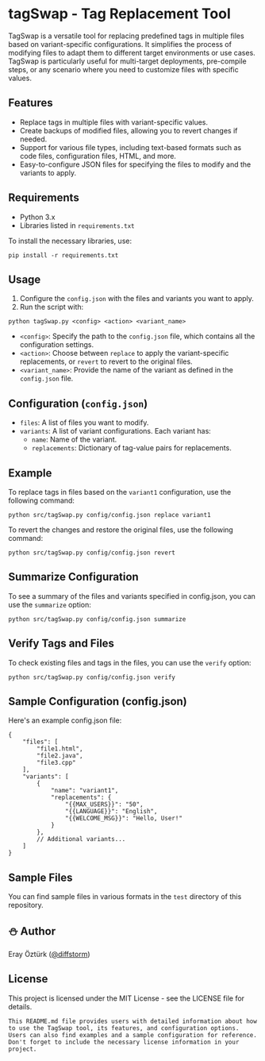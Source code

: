 # tagSwap - Tag Replacement Tool

TagSwap is a versatile tool for replacing predefined tags in multiple files based on variant-specific configurations. It simplifies the process of modifying files to adapt them to different target environments or use cases. TagSwap is particularly useful for multi-target deployments, pre-compile steps, or any scenario where you need to customize files with specific values.

## Features

- Replace tags in multiple files with variant-specific values.
- Create backups of modified files, allowing you to revert changes if needed.
- Support for various file types, including text-based formats such as code files, configuration files, HTML, and more.
- Easy-to-configure JSON files for specifying the files to modify and the variants to apply.

## Requirements

- Python 3.x
- Libraries listed in `requirements.txt`

To install the necessary libraries, use:
```
pip install -r requirements.txt
```

## Usage

1. Configure the `config.json` with the files and variants you want to apply.
2. Run the script with:
```
python tagSwap.py <config> <action> <variant_name>
```
- `<config>`: Specify the path to the `config.json` file, which contains all the configuration settings.
- `<action>`: Choose between `replace` to apply the variant-specific replacements, or `revert` to revert to the original files.
- `<variant_name>`: Provide the name of the variant as defined in the `config.json` file.

## Configuration (`config.json`)

- `files`: A list of files you want to modify.
- `variants`: A list of variant configurations. Each variant has:
  - `name`: Name of the variant.
  - `replacements`: Dictionary of tag-value pairs for replacements.

## Example

To replace tags in files based on the `variant1` configuration, use the following command:
```
python src/tagSwap.py config/config.json replace variant1
```

To revert the changes and restore the original files, use the following command:
```
python src/tagSwap.py config/config.json revert
```

## Summarize Configuration

To see a summary of the files and variants specified in config.json, you can use the `summarize` option:
```
python src/tagSwap.py config/config.json summarize
```

## Verify Tags and Files

To check existing files and tags in the files, you can use the `verify` option:
```
python src/tagSwap.py config/config.json verify
```

## Sample Configuration (config.json)

Here's an example config.json file:
```
{
    "files": [
        "file1.html",
        "file2.java",
        "file3.cpp"
    ],
    "variants": [
        {
            "name": "variant1",
            "replacements": {
                "{{MAX_USERS}}": "50",
                "{{LANGUAGE}}": "English",
                "{{WELCOME_MSG}}": "Hello, User!"
            }
        },
        // Additional variants...
    ]
}
```

## Sample Files

You can find sample files in various formats in the `test` directory of this repository.

## :snowman: Author

Eray Öztürk ([@diffstorm](https://github.com/diffstorm))

## License

This project is licensed under the MIT License - see the LICENSE file for details.

```
This README.md file provides users with detailed information about how to use the TagSwap tool, its features, and configuration options. Users can also find examples and a sample configuration for reference. Don't forget to include the necessary license information in your project.
```
